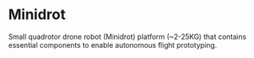 # Minidrot
Small quadrotor drone robot (Minidrot) platform (~2-25KG) that contains essential components to enable autonomous flight prototyping.
